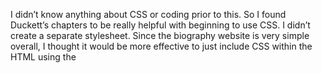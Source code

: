
<p>I didn’t know anything about CSS or coding prior to this. So I found Duckett’s chapters to be really helpful with beginning to use CSS. I didn’t create a separate stylesheet. Since the biography website is very simple overall, I thought it would be more effective to just include CSS within the HTML using the <style> tag. Once I had this figured out, it was an interesting experience to try out some of the design options Duckett brings up.</p>


I decided to use Pure.css for my framework. Overall, I didn’t find Pure to be as helpful of a framework compared to just adding my own CSS. I think this could be because I am not familiar with CSS. I used a table format from Pure to hold my contact information. It didn’t look too different from the original list format. 


Another thing I noticed about Pure.css is it didn’t have anything about formatting colors, text, and background. I looked at Bootstrap and saw that it had information on typography, which would have been very helpful. 


CSS allows us to customize content that would suit our intended audience. This can come in many forms, such as responsive design, where website to adjust to different screen sizes. Duckett also devotes some time to this topic; he discusses how boxes can be used to prevent overlapping of text and providing more structure (p. 306). I think this is more relevant now because there are many types of technology that we can use to access the Internet. CSS and HTML also has a lot to do with usability, making something that would be easy for users to use.
